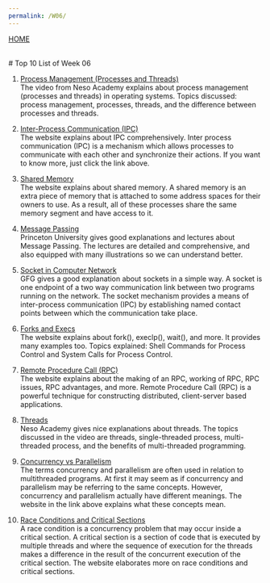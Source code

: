 ```yaml
---
permalink: /W06/
---
```

[HOME](../)

<br>
# Top 10 List of Week 06

1. [Process Management (Processes and Threads)](https://www.youtube.com/watch?v=OrM7nZcxXZU)<br>
The video from Neso Academy explains about process management (processes and threads) in operating systems. Topics discussed: process management, processes, threads, and the difference between processes and threads.

2. [Inter-Process Communication (IPC)](https://www.geeksforgeeks.org/inter-process-communication-ipc/)<br>
The website explains about IPC comprehensively. Inter process communication (IPC) is a mechanism which allows processes to communicate with each other and synchronize their actions. If you want to know more, just click the link above.

3. [Shared Memory](http://www.csl.mtu.edu/cs4411.ck/www/NOTES/process/shm/what-is-shm.html)<br>
The website explains about shared memory. A shared memory is an extra piece of memory that is attached to some address spaces for their owners to use. As a result, all of these processes share the same memory segment and have access to it.

4. [Message Passing](https://www.cs.princeton.edu/courses/archive/fall13/cos318/lectures/MessagePassing.pdf)<br>
Princeton University gives good explanations and lectures about Message Passing. The lectures are detailed and comprehensive, and also equipped with many illustrations so we can understand better.

5. [Socket in Computer Network](https://www.geeksforgeeks.org/socket-in-computer-network/)<br>
GFG gives a good explanation about sockets in a simple way. A socket is one endpoint of a two way communication link between two programs running on the network. The socket mechanism provides a means of inter-process communication (IPC) by establishing named contact points between which the communication take place.

6. [Forks and Execs](https://www.cs.uregina.ca/Links/class-info/330/Fork/fork.html)<br>
The website explains about fork(), execlp(), wait(), and more. It provides many examples too. Topics explained: Shell Commands for Process Control and System Calls for Process Control.

7. [Remote Procedure Call (RPC)](https://www.geeksforgeeks.org/remote-procedure-call-rpc-in-operating-system/)<br>
The website explains about the making of an RPC, working of RPC, RPC issues, RPC advantages, and more. Remote Procedure Call (RPC) is a powerful technique for constructing distributed, client-server based applications.

8. [Threads](https://www.youtube.com/watch?v=LOfGJcVnvAk)<br>
Neso Academy gives nice explanations about threads. The topics discussed in the video are threads, single-threaded process, multi-threaded process, and the benefits of multi-threaded programming.

9. [Concurrency vs Parallelism](http://tutorials.jenkov.com/java-concurrency/concurrency-vs-parallelism.html)<br>
The terms concurrency and parallelism are often used in relation to multithreaded programs. At first it may seem as if concurrency and parallelism may be referring to the same concepts. However, concurrency and parallelism actually have different meanings. The website in the link above explains what these concepts mean.

10. [Race Conditions and Critical Sections](http://tutorials.jenkov.com/java-concurrency/race-conditions-and-critical-sections.html)<br>
A race condition is a concurrency problem that may occur inside a critical section. A critical section is a section of code that is executed by multiple threads and where the sequence of execution for the threads makes a difference in the result of the concurrent execution of the critical section. The website elaborates more on race conditions and critical sections.
